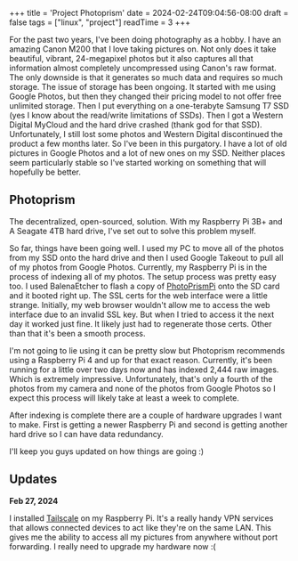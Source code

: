 +++
title = 'Project Photoprism'
date = 2024-02-24T09:04:56-08:00
draft = false
tags = ["linux", "project"]
readTime = 3
+++

For the past two years, I've been doing photography as a hobby. I have an amazing Canon M200 that I love taking pictures on. Not only does it take beautiful, vibrant, 24-megapixel photos but it also captures all that information almost completely uncompressed using Canon's raw format. The only downside is that it generates so much data and requires so much storage. The issue of storage has been ongoing. It started with me using Google Photos, but then they changed their pricing model to not offer free unlimited storage. Then I put everything on a one-terabyte Samsung T7 SSD (yes I know about the read/write limitations of SSDs). Then I got a Western Digital MyCloud and the hard drive crashed (thank god for that SSD). Unfortunately, I still lost some photos and Western Digital discontinued the product a few months later. So I've been in this purgatory. I have a lot of old pictures in Google Photos and a lot of new ones on my SSD. Neither places seem particularly stable so I've started working on something that will hopefully be better.


## Photoprism
The decentralized, open-sourced, solution. With my Raspberry Pi 3B+ and A Seagate 4TB hard drive, I've set out to solve this problem myself. 

So far, things have been going well. I used my PC to move all of the photos from my SSD onto the hard drive and then I used Google Takeout to pull all of my photos from Google Photos. Currently, my Raspberry Pi is in the process of indexing all of my photos. The setup process was pretty easy too. I used BalenaEtcher to flash a copy of [PhotoPrismPi](https://docs.photoprism.app/getting-started/raspberry-pi/microsd-image/) onto the SD card and it booted right up. The SSL certs for the web interface were a little strange. Initially, my web browser wouldn't allow me to access the web interface due to an invalid SSL key. But when I tried to access it the next day it worked just fine. It likely just had to regenerate those certs. Other than that it's been a smooth process.

I'm not going to lie using it can be pretty slow but Photoprism recommends using a Raspberry Pi 4 and up for that exact reason. Currently, it's been running for a little over two days now and has indexed 2,444 raw images. Which is extremely impressive. Unfortunately, that's only a fourth of the photos from my camera and none of the photos from Google Photos so I expect this process will likely take at least a week to complete.

After indexing is complete there are a couple of hardware upgrades I want to make. First is getting a newer Raspberry Pi and second is getting another hard drive so I can have data redundancy.

I'll keep you guys updated on how things are going :)

## Updates
**Feb 27, 2024**

I installed [Tailscale](https://tailscale.com/) on my Raspberry Pi. It's a really handy VPN services that allows connected devices to act like they're on the same LAN. This gives me the ability to access all my pictures from anywhere without port forwarding. I really need to upgrade my hardware now :(

